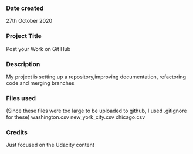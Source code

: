 ### Date created
27th October 2020

### Project Title
Post your Work on Git Hub

### Description
My project is setting up a repository,improving documentation, refactoring code and merging branches

### Files used		
(Since these files were too large to be uploaded to github, I used .gitignore for these)
washington.csv
new_york_city.csv
chicago.csv

### Credits
Just focused on the Udacity content
